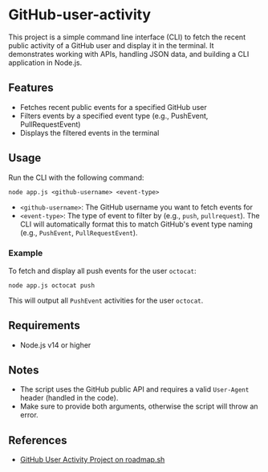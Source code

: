 # GitHub-user-activity

This project is a simple command line interface (CLI) to fetch the recent public activity of a GitHub user and display it in the terminal. It demonstrates working with APIs, handling JSON data, and building a CLI application in Node.js.

## Features
- Fetches recent public events for a specified GitHub user
- Filters events by a specified event type (e.g., PushEvent, PullRequestEvent)
- Displays the filtered events in the terminal

## Usage

Run the CLI with the following command:

```
node app.js <github-username> <event-type>
```

- `<github-username>`: The GitHub username you want to fetch events for
- `<event-type>`: The type of event to filter by (e.g., `push`, `pullrequest`). The CLI will automatically format this to match GitHub's event type naming (e.g., `PushEvent`, `PullRequestEvent`).

### Example

To fetch and display all push events for the user `octocat`:

```
node app.js octocat push
```

This will output all `PushEvent` activities for the user `octocat`.

## Requirements
- Node.js v14 or higher

## Notes
- The script uses the GitHub public API and requires a valid `User-Agent` header (handled in the code).
- Make sure to provide both arguments, otherwise the script will throw an error.

## References
- [GitHub User Activity Project on roadmap.sh](https://roadmap.sh/projects/github-user-activity)
